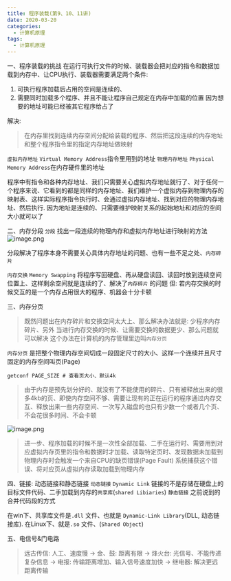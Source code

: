 ```yaml
---
title: 程序装载(第9、10、11讲)
date: 2020-03-20
categories:
  - 计算机原理
tags:
  - 计算机原理
---
```

一、程序装载的挑战
在运行可执行文件的时候、装载器会把对应的指令和数据加载到内存中、让CPU执行、装载器需要满足两个条件:
1. 可执行程序加载后占用的空间是连续的、
2. 需要同时加载多个程序、并且不能让程序自己规定在内存中加载的位置
因为想要的地址可能已经被其它程序给占了

解决:
> 在内存里找到连续内存空间分配给装载的程序、然后把这段连续的内存地址和整个程序指令里的指定内存地址做映射

`虚拟内存地址` `Virtual Memory Address`指令里用到的地址
`物理内存地址` `Physical Memory Address`在内存硬件里的地址

程序中有指令和各种内存地址、我们只需要关心虚拟内存地址就行了、对于任何一个程序来说、它看到的都是同样的内存地址、我们维护一个虚拟内存到物理内存的映射表、这样实际程序指令执行时、会通过虚拟内存地址、找到对应的物理内存地址、然后执行. 
因为地址是连续的、只需要维护映射关系的起始地址和对应的空间大小就可以了

二、内存分段
`分段` 找出一段连续的物理内存和虚拟内存地址进行映射的方法
![image.png](https://upload-images.jianshu.io/upload_images/14027542-0603efd72056da7b.png?imageMogr2/auto-orient/strip%7CimageView2/2/w/1240)

分段解决了程序本身不需要关心具体内存地址的问题、也有一些不足之处、`内存碎片`

`内存交换` `Memory Swapping` 将程序写回硬盘、再从硬盘读回、读回时放到连续空间位置上、这样剩余空间就是连续的了、解决了`内存碎片` 的问题
但: 若内存交换的时候交互的是一个内存占用很大的程序、机器会十分卡顿

三、内存分页
> 既然问题出在内存碎片和交换空间太大上、那么解决办法就是: 少程序内存碎片、另外 当进行内存交换的时候、让需要交换的数据更少、那么问题就可以解决
这个办法在计算机的内存管理里边叫`内存分页`

`内存分页` 是把整个物理内存空间切成一段固定尺寸的大小、这样一个连续并且尺寸固定的内存空间叫页(Page)
```
getconf PAGE_SIZE # 查看页大小、默认4k
```

> 由于内存是预先划分好的、就没有了不能使用的碎片、只有被释放出来的很多4kb的页、即使内存空间不够、需要让现有的正在运行的程序通过内存交互、释放出来一些内存空间、一次写入磁盘的也只有少数一个或者几个页、不会花很多时间、不会卡顿

![image.png](https://upload-images.jianshu.io/upload_images/14027542-5ace5504fb471b31.png?imageMogr2/auto-orient/strip%7CimageView2/2/w/1240)

>进一步、程序加载的时候不是一次性全部加载、二手在运行时、需要用到对应虚拟内存页里的指令和数据时才加载、读取特定页时、发现数据未加载到物理内存时会触发一个来自CPU的缺页错误(Page Fault) 系统捕获这个错误、将对应页从虚拟内存读取加载到物理内存


四、链接: 动态链接和静态链接
`动态链接` `Dynamic Link` 链接的不是存储在硬盘上的目标文件代码、二手加载到内存的`共享库`(`shared Libiaries`)
`静态链接` 之前说到的合并代码段的方式

在win下、共享库文件是`.dll` 文件、也就是 `Dynamic-Link Library`(DLL, 动态链接库). 
在Linux下、就是`.so` 文件、(`Shared Object`)

五、电信号&门电路
> 远古传信: 人工、速度慢 
   -> 金、鼓: 距离有限
   -> 烽火台: 光信号、不能传递复杂信息
   -> 电报: 传输距离增加、输入信号速度加快
   -> 继电器: 解决更远距离传输
